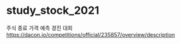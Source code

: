 # study_stock_2021
주식 종료 가격 예측 경진 대회
https://dacon.io/competitions/official/235857/overview/description
